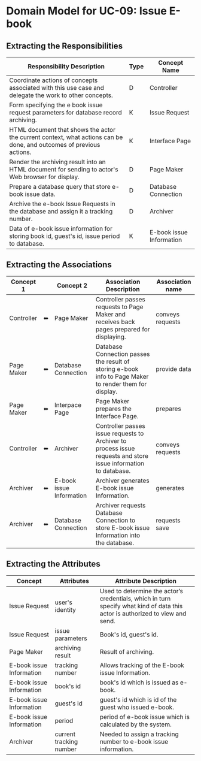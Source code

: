 # Domain Model for UC-09: Issue E-book

## Extracting the Responsibilities

| Responsibility Description                                                                                          | Type | Concept Name             |
| ------------------------------------------------------------------------------------------------------------------- | ---- | ------------------------ |
| Coordinate actions of concepts associated with this use case and delegate the work to other concepts.               | D    | Controller               |
| Form specifying the e book issue request parameters for database record archiving.                                  | K    | Issue Request            |
| HTML document that shows the actor the current context, what actions can be done, and outcomes of previous actions. | K    | Interface Page           |
| Render the archiving result into an HTML document for sending to actor's Web browser for display.                   | D    | Page Maker               |
| Prepare a database query that store e-book issue data.                                                              | D    | Database Connection      |
| Archive the e-book Issue Requests in the database and assign it a tracking number.                                  | D    | Archiver                 |
| Data of e-book issue information for storing book id, guest's id, issue period to database.                         | K    | E-book issue Information |

## Extracting the Associations

| Concept 1  |     | Concept 2                | Association Description                                                                                         | Association name |
| ---------- | --- | ------------------------ | --------------------------------------------------------------------------------------------------------------- | ---------------- |
| Controller | ⬌   | Page Maker               | Controller passes requests to Page Maker and receives back pages prepared for displaying.                       | conveys requests |
| Page Maker | ⬌   | Database Connection      | Database Connection passes the result of storing e-book info to Page Maker to render them for display.          | provide data     |
| Page Maker | ⬌   | Interpace Page           | Page Maker prepares the Interface Page.                                                                         | prepares         |
| Controller | ⬌   | Archiver                 | Controller passes issue requests to Archiver to process issue requests and store issue information to database. | conveys requests |
| Archiver   | ⬌   | E-book issue Information | Archiver generates E-book issue Information.                                                                    | generates        |
| Archiver   | ⬌   | Database Connection      | Archiver requests Database Connection to store E-book issue Information into the database.                      | requests save    |

## Extracting the Attributes

| Concept                  | Attributes              | Attribute Description                                                                                                         |
| ------------------------ | ----------------------- | ----------------------------------------------------------------------------------------------------------------------------- |
| Issue Request            | user's identity         | Used to determine the actor’s credentials, which in turn specify what kind of data this actor is authorized to view and send. |
| Issue Request            | issue parameters        | Book's id, guest's id.                                                                                                        |
| Page Maker               | archiving result        | Result of archiving.                                                                                                          |
| E-book issue Information | tracking number         | Allows tracking of the E-book issue Information.                                                                              |
| E-book issue Information | book's id               | book's id which is issued as e-book.                                                                                          |
| E-book issue Information | guest's id              | guest's id which is id of the guest who issued e-book.                                                                        |
| E-book issue Information | period                  | period of e-book issue which is calculated by the system.                                                                     |
| Archiver                 | current tracking number | Needed to assign a tracking number to e-book issue information.                                                               |
